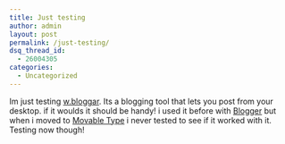```yaml
---
title: Just testing
author: admin
layout: post
permalink: /just-testing/
dsq_thread_id:
  - 26004305
categories:
  - Uncategorized
---
```

Im just testing [w.bloggar][1]. Its a blogging tool that lets you post from your desktop. if it woulds it should be handy! i used it before with [Blogger][2] but when i moved to [Movable Type][3] i never tested to see if it worked with it. Testing now though!

 [1]: http://www.wbloggar.com
 [2]: http://www.blogger.com
 [3]: http://www.movabletype.org